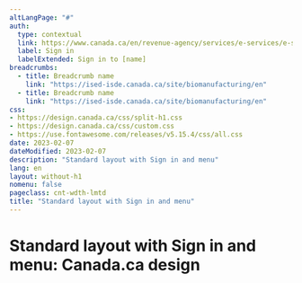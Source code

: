 ```yaml
---
altLangPage: "#"
auth:
  type: contextual
  link: https://www.canada.ca/en/revenue-agency/services/e-services/e-services-individuals/account-individuals.html
  label: Sign in
  labelExtended: Sign in to [name]
breadcrumbs:
  - title: Breadcrumb name
    link: "https://ised-isde.canada.ca/site/biomanufacturing/en"
  - title: Breadcrumb name
    link: "https://ised-isde.canada.ca/site/biomanufacturing/en"
css:
- https://design.canada.ca/css/split-h1.css
- https://design.canada.ca/css/custom.css
- https://use.fontawesome.com/releases/v5.15.4/css/all.css
date: 2023-02-07
dateModified: 2023-02-07
description: "Standard layout with Sign in and menu"
lang: en
layout: without-h1
nomenu: false
pageclass: cnt-wdth-lmtd
title: "Standard layout with Sign in and menu"
---
```

<h1 property="name" id="wb-cont" dir="ltr"><span class="stacked"><span>Standard layout with Sign in and menu</span>: <span>Canada.ca design</span></span></h1>
